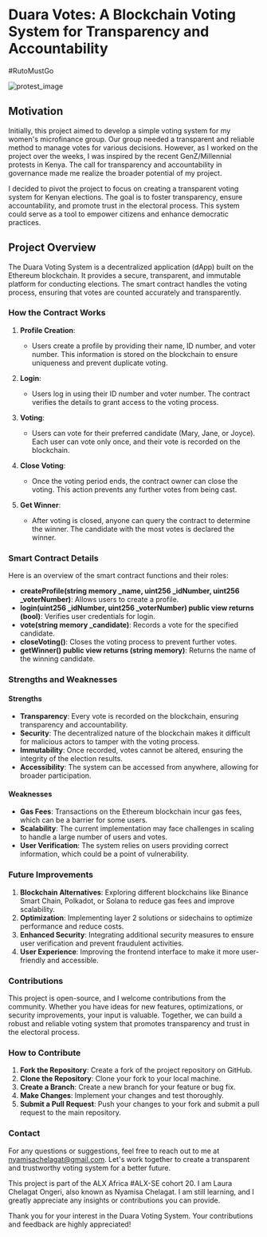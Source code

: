 # Duara Votes: A Blockchain Voting System for Transparency and Accountability

#RutoMustGo

![protest_image](https://github.com/Nyamisachela/Duara/assets/140169644/5c0fbf15-91ee-42c5-bd95-d84aa3c7c125)

## Motivation

Initially, this project aimed to develop a simple voting system for my women's microfinance group. Our group needed a transparent and reliable method to manage votes for various decisions. However, as I worked on the project over the weeks, I was inspired by the recent GenZ/Millennial protests in Kenya. The call for transparency and accountability in governance made me realize the broader potential of my project.

I decided to pivot the project to focus on creating a transparent voting system for Kenyan elections. The goal is to foster transparency, ensure accountability, and promote trust in the electoral process. This system could serve as a tool to empower citizens and enhance democratic practices.

## Project Overview

The Duara Voting System is a decentralized application (dApp) built on the Ethereum blockchain. It provides a secure, transparent, and immutable platform for conducting elections. The smart contract handles the voting process, ensuring that votes are counted accurately and transparently.

### How the Contract Works

1. **Profile Creation**:
   - Users create a profile by providing their name, ID number, and voter number. This information is stored on the blockchain to ensure uniqueness and prevent duplicate voting.

2. **Login**:
   - Users log in using their ID number and voter number. The contract verifies the details to grant access to the voting process.

3. **Voting**:
   - Users can vote for their preferred candidate (Mary, Jane, or Joyce). Each user can vote only once, and their vote is recorded on the blockchain.

4. **Close Voting**:
   - Once the voting period ends, the contract owner can close the voting. This action prevents any further votes from being cast.

5. **Get Winner**:
   - After voting is closed, anyone can query the contract to determine the winner. The candidate with the most votes is declared the winner.

### Smart Contract Details

Here is an overview of the smart contract functions and their roles:

- **createProfile(string memory _name, uint256 _idNumber, uint256 _voterNumber)**: Allows users to create a profile.
- **login(uint256 _idNumber, uint256 _voterNumber) public view returns (bool)**: Verifies user credentials for login.
- **vote(string memory _candidate)**: Records a vote for the specified candidate.
- **closeVoting()**: Closes the voting process to prevent further votes.
- **getWinner() public view returns (string memory)**: Returns the name of the winning candidate.

### Strengths and Weaknesses

#### Strengths

- **Transparency**: Every vote is recorded on the blockchain, ensuring transparency and accountability.
- **Security**: The decentralized nature of the blockchain makes it difficult for malicious actors to tamper with the voting process.
- **Immutability**: Once recorded, votes cannot be altered, ensuring the integrity of the election results.
- **Accessibility**: The system can be accessed from anywhere, allowing for broader participation.

#### Weaknesses

- **Gas Fees**: Transactions on the Ethereum blockchain incur gas fees, which can be a barrier for some users.
- **Scalability**: The current implementation may face challenges in scaling to handle a large number of users and votes.
- **User Verification**: The system relies on users providing correct information, which could be a point of vulnerability.

### Future Improvements

1. **Blockchain Alternatives**: Exploring different blockchains like Binance Smart Chain, Polkadot, or Solana to reduce gas fees and improve scalability.
2. **Optimization**: Implementing layer 2 solutions or sidechains to optimize performance and reduce costs.
3. **Enhanced Security**: Integrating additional security measures to ensure user verification and prevent fraudulent activities.
4. **User Experience**: Improving the frontend interface to make it more user-friendly and accessible.

### Contributions

This project is open-source, and I welcome contributions from the community. Whether you have ideas for new features, optimizations, or security improvements, your input is valuable. Together, we can build a robust and reliable voting system that promotes transparency and trust in the electoral process.

### How to Contribute

1. **Fork the Repository**: Create a fork of the project repository on GitHub.
2. **Clone the Repository**: Clone your fork to your local machine.
3. **Create a Branch**: Create a new branch for your feature or bug fix.
4. **Make Changes**: Implement your changes and test thoroughly.
5. **Submit a Pull Request**: Push your changes to your fork and submit a pull request to the main repository.

### Contact

For any questions or suggestions, feel free to reach out to me at nyamisachelagat@gmail.com. Let's work together to create a transparent and trustworthy voting system for a better future.

This project is part of the ALX Africa #ALX-SE cohort 20. I am Laura Chelagat Ongeri, also known as Nyamisa Chelagat. I am still learning, and I greatly appreciate any insights or contributions you can provide.

Thank you for your interest in the Duara Voting System. Your contributions and feedback are highly appreciated!
